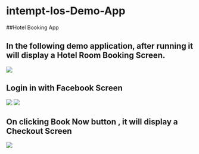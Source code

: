 # intempt-Ios-Demo-App
##Hotel Booking App
## In the following demo application, after running it will display a Hotel Room Booking Screen. 
<img src="https://github.com/intempt/intempt-ios-demo/blob/master/Screenshots/1.png" width=“50>

##  Login in with Facebook Screen 
<img src="https://github.com/intempt/intempt-ios-demo/blob/master/Screenshots/2.png" width=“50>
<img src="https://github.com/intempt/intempt-ios-demo/blob/master/Screenshots3.png" width=“50>


## On clicking Book Now button ,  it will display a Checkout Screen
<img src="https://github.com/intempt/ios-sdk/blob/custoEvent/screenshots/4.png" width=“50>
